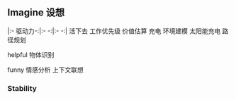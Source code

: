 ## Imagine 设想

|:- 驱动力-:|:- -:|:- -:|
   活下去          工作优先级   价值估算
                   充电         环境建模
                   太阳能充电   路径规划

   helpful         物体识别


   funny           情感分析  上下文联想

### Stability

